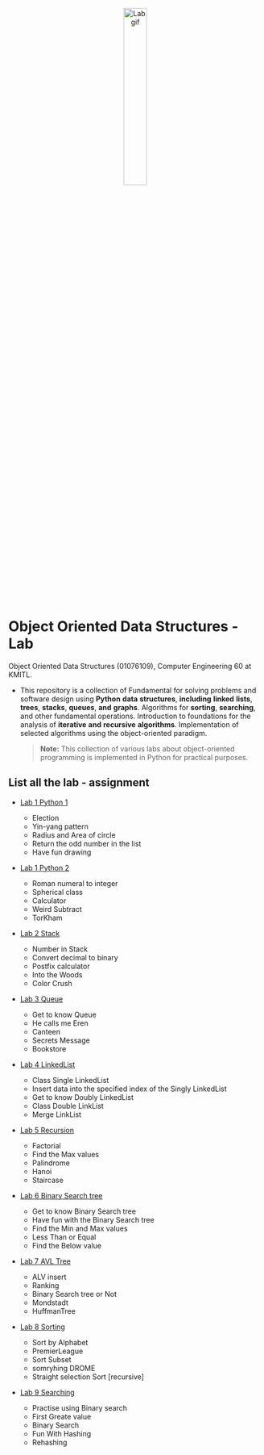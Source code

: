 <p align="center">
 <img src="https://media.giphy.com/media/v1.Y2lkPTc5MGI3NjExODdtaDRyOWp1c25sM2Q4c3E2eHF5ajVyd2g1MzJjNTBobHM4NnZweiZlcD12MV9pbnRlcm5hbF9naWZfYnlfaWQmY3Q9cw/HEPwfdu6T6svpPE1eN/giphy.gif"  width="30%" height="30%" alt="Lab gif"/>
</p>

# Object Oriented Data Structures - Lab
Object Oriented Data Structures (01076109), Computer Engineering 60 at KMITL.


- This repository is a collection of Fundamental for solving problems and software design using **Python** **data** **structures**, **including** **linked** **lists**, **trees**, **stacks**, **queues**, **and** **graphs**. Algorithms for **sorting**, **searching**, and other fundamental operations. Introduction to foundations for the analysis of **iterative** **and** **recursive** **algorithms**. Implementation of selected algorithms using the object-oriented paradigm.

  > **Note:** This collection of various labs about object-oriented programming is implemented in Python for practical purposes.

## List all the lab - assignment 
- [Lab 1 Python 1](lab-1-python-1)
  - Election
  - Yin-yang pattern 
  - Radius and Area of circle
  - Return the odd number in the list
  - Have fun drawing
    
- [Lab 1 Python 2](lab-1-python-2)
  - Roman numeral to integer
  - Spherical class
  - Calculator
  - Weird Subtract
  - TorKham

- [Lab 2 Stack](lab-2-stack)
  - Number in Stack
  - Convert decimal to binary
  - Postfix calculator
  - Into the Woods
  - Color Crush
 
- [Lab 3 Queue](lab-3-queue)
  - Get to know Queue
  - He calls me Eren
  - Canteen
  - Secrets Message
  - Bookstore
 
- [Lab 4 LinkedList](lab-4-linked-list)
  - Class Single LinkedList
  - Insert data into the specified index of the Singly LinkedList
  - Get to know Doubly LinkedList
  - Class Double LinkList
  - Merge LinkList
 
    
- [Lab 5 Recursion](lab-5-recurion)
  - Factorial
  - Find the Max values
  - Palindrome
  - Hanoi
  - Staircase

- [Lab 6 Binary Search tree](lab-6-binary-search-tree)
  - Get to know Binary Search tree
  - Have fun with the Binary Search tree
  - Find the Min and Max values
  - Less Than or Equal
  - Find the Below value
 
- [Lab 7 AVL Tree](lab-7-avl-tree)
  - ALV insert
  - Ranking
  - Binary Search tree or Not
  - Mondstadt
  - HuffmanTree
 
- [Lab 8 Sorting](lab-8-sorting)
  - Sort by Alphabet
  - PremierLeague
  - Sort Subset
  - somryhing DROME
  - Straight selection Sort [recursive]

- [Lab 9 Searching](lab-8-sorting)
  - Practise using Binary search
  - First Greate value
  - Binary Search
  - Fun With Hashing
  - Rehashing
